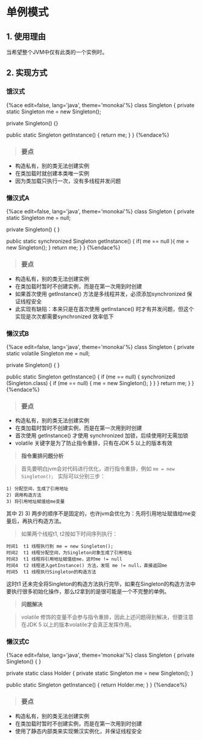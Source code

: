 # 单例模式

## 1. 使用理由
当希望整个JVM中仅有此类的一个实例时。

## 2. 实现方式

### 饿汉式

{%ace edit=false, lang='java', theme='monokai'%}
class Singleton {
  private static Singleton me = new Singleton();
  
  private Singleton() {}
  
  public static Singleton getInstance() {
    return me;
  }
}
{%endace%}

> ### 要点
* 构造私有，别的类无法创建实例
* 在类加载时就创建本类唯一实例
* 因为类加载只执行一次，没有多线程并发问题

### 懒汉式A

{%ace edit=false, lang='java', theme='monokai'%}
class Singleton {
  private static Singleton me = null;
  
  private Singleton() { }
  
  public static synchronized Singleton getInstance() {
    if( me == null ){
      me = new Singleton();
    }
    return me;
  }
}
{%endace%}

> ### 要点
* 构造私有，别的类无法创建实例
* 在类加载时暂时不创建实例，而是在第一次用到时创建
* 如果首次使用 getInstance() 方法是多线程并发，必须添加synchronized 保证线程安全
* 此实现有缺陷：本来只是在首次使用 getInstance() 时才有并发问题，但这个实现是次次都需要synchronized 效率低下

### 懒汉式B
{%ace edit=false, lang='java', theme='monokai'%}
class Singleton {
  private static volatile Singleton me = null;

  private Singleton() { }

  public static Singleton getInstance() {
    if (me == null) { 
      synchronized (Singleton.class) {
        if (me == null) {
          me = new Singleton();
        }
      }
    }
    return me;
  }
}
{%endace%}

> ### 要点
* 构造私有，别的类无法创建实例
* 在类加载时暂时不创建实例，而是在第一次用到时创建
* 首次使用 getInstance() 才使用 synchronized 加锁，后续使用时无需加锁
* volatile 关键字是为了防止指令重排，只有在JDK 5 以上的版本有效

> **指令重排问题分析**

> 首先要明白jvm会对代码进行优化，进行指令重排，例如 `me = new Singleton(); ` 实际可以分别三步：
```
1) 分配空间，生成了引用地址
2) 调用构造方法
3) 将引用地址赋值给me变量
```
其中 2) 3) 两步的顺序不是固定的，也许jvm会优化为：先将引用地址赋值给me变量后，再执行构造方法。

> 如果两个线程t1, t2按如下时间序列执行：
```
时间1  t1 线程执行到 me = new Singleton(); 
时间2  t1 线程分配空间，为Singleton对象生成了引用地址
时间3  t1 线程将引用地址赋值给me，这时me != null
时间4  t2 线程进入getInstance() 方法，发现 me != null，直接返回me
时间5  t1 线程执行Singleton的构造方法
```
这时t1 还未完全将Singleton的构造方法执行完毕，如果在Singleton的构造方法中要执行很多初始化操作，那么t2拿到的是很可能是一个不完整的单例。

> **问题解决**

> volatile 修饰的变量不会参与指令重排，因此上述问题得到解决，但要注意在JDK 5 以上的版本volatile才会真正发挥作用。

### 懒汉式C
{%ace edit=false, lang='java', theme='monokai'%}
class Singleton {
  private Singleton() { }

  private static class Holder {
    private static Singleton me = new Singleton();
  }

  public static Singleton getInstance() {
    return Holder.me;
  }
}
{%endace%}

> ### 要点
* 构造私有，别的类无法创建实例
* 在类加载时暂时不创建实例，而是在第一次用到时创建
* 使用了静态内部类来实现懒汉实例化，并保证线程安全






